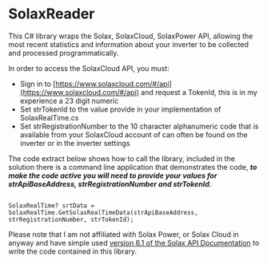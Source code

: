 # SolaxReader
This C# library wraps the Solax, SolaxCloud, SolaxPower API, allowing the most recent statistics and information about your inverter to be collected and processed programmatically.

In order to access the SolaxCloud API, you must:

- Sign in to [https://www.solaxcloud.com/#/api](https://www.solaxcloud.com/#/api) and request a TokenId, this is in my experience a 23 digit numeric 
- Set strTokenId to the value provide in your implementation of SolaxRealTime.cs
- Set strRegistrationNumber to the 10 character alphanumeric code that is available from your SolaxCloud account of can often be found on the inverter or in the inverter settings

The code extract below shows how to call the library, included in the solution there is a command line application that demonstrates the code, ***to make the code active you will need to provide your values for strApiBaseAddress, strRegistrationNumber and strTokenId.***

<pre><code>
SolaxRealTime? srtData = SolaxRealTime.GetSolaxRealTimeData(strApiBaseAddress, strRegistrationNumber, strTokenId);
</code></pre>


Please note that I am not affiliated with Solax Power, or Solax Cloud in anyway and have simple used [version 6.1 of the Solax API Documentation](https://www.solaxcloud.com/user_api/SolaxCloud_User_Monitoring_API_V6.1.pdf) to write the code contained in this library.
